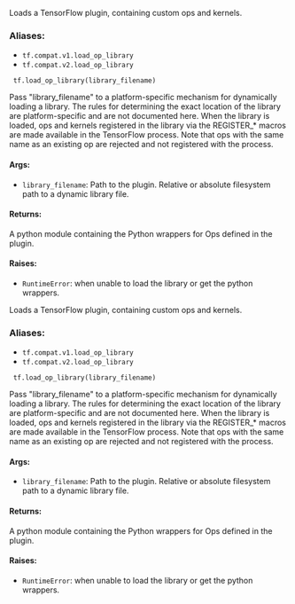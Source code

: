 
Loads a TensorFlow plugin, containing custom ops and kernels.
### Aliases:
- `tf.compat.v1.load_op_library`
- `tf.compat.v2.load_op_library`

```
 tf.load_op_library(library_filename)
```

Pass "library_filename" to a platform-specific mechanism for dynamically loading a library. The rules for determining the exact location of the library are platform-specific and are not documented here. When the library is loaded, ops and kernels registered in the library via the REGISTER_* macros are made available in the TensorFlow process. Note that ops with the same name as an existing op are rejected and not registered with the process.
#### Args:
- `library_filename`: Path to the plugin. Relative or absolute filesystem path to a dynamic library file.
#### Returns:

A python module containing the Python wrappers for Ops defined in the plugin.
#### Raises:
- `RuntimeError`: when unable to load the library or get the python wrappers.

Loads a TensorFlow plugin, containing custom ops and kernels.
### Aliases:
- `tf.compat.v1.load_op_library`
- `tf.compat.v2.load_op_library`

```
 tf.load_op_library(library_filename)
```

Pass "library_filename" to a platform-specific mechanism for dynamically loading a library. The rules for determining the exact location of the library are platform-specific and are not documented here. When the library is loaded, ops and kernels registered in the library via the REGISTER_* macros are made available in the TensorFlow process. Note that ops with the same name as an existing op are rejected and not registered with the process.
#### Args:
- `library_filename`: Path to the plugin. Relative or absolute filesystem path to a dynamic library file.
#### Returns:

A python module containing the Python wrappers for Ops defined in the plugin.
#### Raises:
- `RuntimeError`: when unable to load the library or get the python wrappers.
